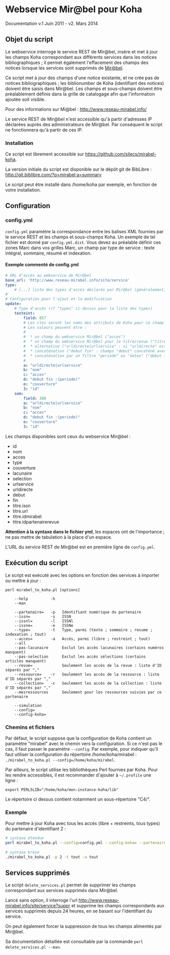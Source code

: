 Webservice Mir@bel pour Koha
============================

Documentation 
v.1 Juin 2011 - v2. Mars 2014


Objet du script
---------------

Le webservice interroge le service REST de Mir@bel, insère et met à jour les
champs Koha correspondant aux différents services dans les notices
bibliographiques ; il permet également l'effacement des champs des notices
lorsque les services sont supprimés de
[Mir@bel](http://www.reseau-mirabel.info/).

Ce script met à jour des champs d'une notice existante, et ne crée pas de
notices bibliographiques ; les biblionumber de Koha (identifiant des notices)
doivent être saisis dans Mir@bel.  Les champs et sous-champs doivent être
préalablement définis dans la grille de catalogage afin que l'information
ajoutée soit visible.

Pour des informations sur Mi@bel : <http://www.reseau-mirabel.info/>

Le service REST de Mir@bel n'est accessible qu'à partir d'adresses IP déclarées auprès des administrateurs de Mir@bel.
Par conséquent le script ne fonctionnera qu'à partir de ces IP.

### Installation

Ce script est librement accessible sur <https://github.com/silecs/mirabel-koha>.

La version initiale du script est disponible sur le dépôt git de BibLibre : 
<http://git.biblibre.com/?p=mirabel;a=summary>

Le script peut être installé dans /home/koha par exemple, en fonction de votre installation.


Configuration
-------------

### config.yml

`config.yml` paramètre la correspondance entre les balises XML fournies par le service REST et les champs et sous-champs Koha.
Un exemple de tel fichier est donné par `config.yml.dist`.
Vous devez au préalable définir ces zones Marc dans vos grilles Marc,
un champ par type de service : texte intégral, sommaire, résumé et indexation.

#### Exemple commenté de config.yml

```yml
# URL d'accès au webservice de Mir@bel
base_url: 'http://www.reseau-mirabel.info/site/service'
type:
	# [...] liste des types d'accès déclarés par Mir@bel (généralement, ne pas modifier ceci)
#
# Configuration pour l'ajout et la modification
update:
    # Type d'accès (cf "types" ci-dessus pour la liste des types)
    texteint:
        field: 857
        # Les clés seront les noms des attributs de Koha pour ce champ (857.a etc).
        # Les valeurs peuvent être :
        #
        #  * un champ du webservice Mir@bel ("acces")
        #  * un champ du webservice Mir@bel pour le titre/revue ("titre.issn")
        #  * alternative ("urldirecte|urlservice" : si "urldirecte" est vide, alors "urlservice")
        #  * concaténation ("debut fin" : champs "debut" concaténé avec "fin" via un espace de séparation)
        #  * concaténation par un filtre "periode" ou "dates" ("debut fin :(periode)" appliquera le filtre "periode" aux 2 dates)
        #
        a: "urldirecte|urlservice"
        b: "nom"
        c: "acces"
        d: "debut fin :(periode)"
        e: "couverture"
        3: "id"
    som:
        field: 388
        a: "urldirecte|urlservice"
        b: "nom"
        c: "acces"
        d: "debut fin :(periode)"
        e: "couverture"
        3: "id"
```

Les champs disponibles sont ceux du webservice Mir@bel :

* id
* nom
* acces
* type
* couverture
* lacunaire
* selection
* urlservice
* urldirecte
* debut
* fin
* titre.issn
* titre.url
* titre.idmirabel
* titre.idpartenairerevue

**Attention à la syntaxe dans le fichier yml**, les espaces ont de l'importance ; ne pas mettre de tabulation à la place d'un espace.

L'URL du service REST de Mir@bel est en première ligne de `config.yml`.


Exécution du script
-------------------

Le script est exécuté avec les options en fonction des services à importer ou mettre à jour : 

```
perl mirabel_to_koha.pl [options]

    --help          -h
    --man

    --partenaire=   -p   Identifiant numérique du partenaire
    --issn=         -s   ISSN
    --issnl=        -l   ISSNl
    --issne=        -e   ISSNe
    --type=         -t   Type, parmi (texte ; sommaire ; resume ; indexation ; tout)
    --acces=        -a   Accès, parmi (libre ; restreint ; tout)
    --all
    --pas-lacunaire      Exclut les accès lacunaires (certains numéros manquent)
    --pas-selection      Exclut les accès sélections (certains articles manquent)
    --revue=             Seulement les accès de la revue : liste d'ID séparés par ","
    --ressource=    -r   Seulement les accès de la ressource : liste d'ID séparés par ","
    --collection=   -c   Seulement les accès de la collection : liste d'ID séparés par ","
    --mesressources      Seulement pour les ressources suivies par ce partenaire

    --simulation
    --config=
    --config-koha=
```

### Chemins et fichiers

Par défaut, le script suppose que la configuration de Koha contient un paramètre "mirabel" avec le chemin vers la configuration.
Si ce n'est pas le cas, il faut passer le paramètre `--config`.
Par exemple, pour indiquer qu'il faut utiliser la configuration du répertoire /home/koha/mirabel :
`./mirabel_to_koha.pl --config=/home/koha/mirabel`.

Par ailleurs, le script utilise les bibliothèques Perl fournies par Koha.
Pour les rendre accessibles, il est recommander d'ajouter à `~/.profile` une ligne :

    export PERL5LIB="/home/koha/mon-instance-koha/lib"

Le répertoire ci dessus contient notamment un sous-répertoire "C4/".


### Exemple

Pour mettre à jour Koha avec tous les accès (libre + restreints, tous types) du partenaire d'identifiant 2 :

```sh
# syntaxe étendue
perl mirabel_to_koha.pl --config=config.yml --config-koha= --partenaire=2 --type=tout --acces=tout
 
# syntaxe brève
./mirabel_to_koha.pl -p 2 -t tout -a tout
```


Services supprimés
------------------

Le script `delete_services.pl` permet de supprimer les champs correspondant aux services supprimés dans Mir@bel.

Lancé sans option, il interroge l'url <http://www.reseau-mirabel.info/site/service?suppr> et supprime les champs correspondants aux services supprimés depuis 24 heures, en se basant sur l'identifiant du service.

On peut également forcer la suppression de tous les champs alimentés par Mir@bel.

Sa documentation détaillée est consultable par la commande `perl delete_services.pl --man`.
